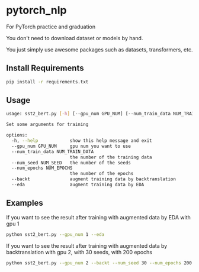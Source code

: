 # pytorch_nlp
For PyTorch practice and graduation

You don't need to download dataset or models by hand.

You just simply use awesome packages such as datasets, transformers, etc.

## Install Requirements
```bash
pip install -r requirements.txt
```

## Usage

```bash
usage: sst2_bert.py [-h] [--gpu_num GPU_NUM] [--num_train_data NUM_TRAIN_DATA] [--num_seed NUM_SEED] [--num_epochs NUM_EPOCHS] [--backt] [--eda]

Set some arguments for training

options:
  -h, --help            show this help message and exit
  --gpu_num GPU_NUM     gpu num you want to use
  --num_train_data NUM_TRAIN_DATA
                        the number of the training data
  --num_seed NUM_SEED   the number of the seeds
  --num_epochs NUM_EPOCHS
                        the number of the epochs
  --backt               augment training data by backtranslation
  --eda                 augment training data by EDA
```

## Examples

If you want to see the result after training with augmented data by EDA with gpu 1

```bash
python sst2_bert.py --gpu_num 1 --eda
```

If you want to see the result after training with augmented data by backtranslation with gpu 2, with 30 seeds, with 200 epochs

```bash
python sst2_bert.py --gpu_num 2 --backt --num_seed 30 --num_epochs 200
```